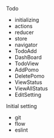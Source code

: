Todo
- initializing
- actions
- reducer
- store
- navigator
- TodoAdd
- DashBoard
- TodoView
- AddPomo
- DeletePomo
- ViewStatus
- ViewAllStatus
- EditSetting

Initial setting
- git
- flow
- eslint
